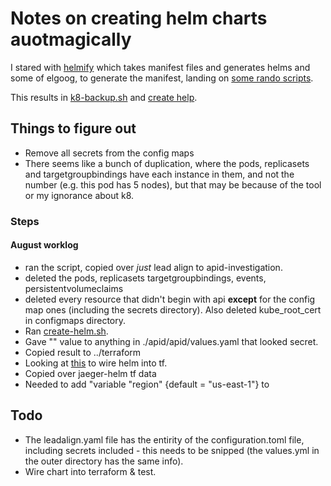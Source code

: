 #  Notes on creating helm charts auotmagically

I stared with [helmify](https://github.com/arttor/helmify) which takes manifest files and generates helms and some of elgoog, to generate the manifest, landing on [some rando scripts](https://github.com/kubernetes/kubernetes/issues/24873).


This results in [k8-backup.sh](k8-backup.sh) and [create help](create-helm.sh).

## Things to figure out

* Remove all secrets from the config maps
* There seems like a bunch of duplication, where the pods, replicasets and targetgroupbindings have each instance in them, and not the number (e.g. this pod has 5 nodes), but that may be because of the tool or my ignorance about k8.


### Steps

#### August worklog

* ran the script, copied over *just* lead align to apid-investigation.
* deleted the pods, replicasets targetgroupbindings, events, persistentvolumeclaims
* deleted every resource that didn't begin with api **except** for the config map ones (including the secrets directory).  Also deleted kube_root_cert in configmaps directory.
* Ran [create-helm.sh](./create-helm.sh).
* Gave "" value to anything in ./apid/apid/values.yaml that looked secret.
* Copied result to ../terraform
* Looking at [this](https://developer.hashicorp.com/terraform/tutorials/kubernetes/helm-provider) to wire helm into tf.
* Copied over jaeger-helm tf data
* Needed to add "variable "region" {default = "us-east-1"} to 

## Todo

* The leadalign.yaml file has the entirity of the configuration.toml file, including secrets included - this needs to be snipped (the values.yml in the outer directory has the same info).
* Wire chart into terraform & test.




